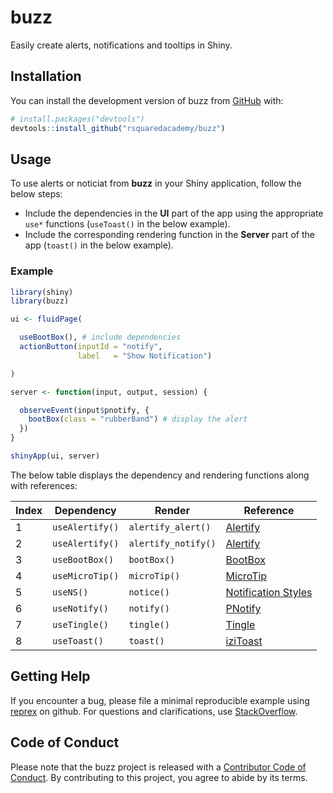 
<!-- README.md is generated from README.Rmd. Please edit that file -->

# buzz

<!-- badges: start -->
<!-- [![R-CMD-check](https://github.com/rsquaredacademy/buzz/actions/workflows/R-CMD-check.yaml/badge.svg)](https://github.com/rsquaredacademy/buzz/actions/workflows/R-CMD-check.yaml) -->
<!-- badges: end -->

Easily create alerts, notifications and tooltips in Shiny.

## Installation

You can install the development version of buzz from
[GitHub](https://github.com/) with:

``` r
# install.packages("devtools")
devtools::install_github("rsquaredacademy/buzz")
```

## Usage

To use alerts or noticiat from **buzz** in your Shiny application,
follow the below steps:

-   Include the dependencies in the **UI** part of the app using the
    appropriate `use*` functions (`useToast()` in the below example).
-   Include the corresponding rendering function in the **Server** part
    of the app (`toast()` in the below example).

### Example

``` r
library(shiny)
library(buzz)

ui <- fluidPage(

  useBootBox(), # include dependencies
  actionButton(inputId = "notify",
               label   = "Show Notification")

)

server <- function(input, output, session) {

  observeEvent(input$pnotify, {
    bootBox(class = "rubberBand") # display the alert
  })
}

shinyApp(ui, server)
```

The below table displays the dependency and rendering functions along
with references:

| Index | Dependency      | Render              | Reference                                                                   |
|-------|-----------------|---------------------|-----------------------------------------------------------------------------|
| 1     | `useAlertify()` | `alertify_alert()`  | [Alertify](https://github.com/MohammadYounes/AlertifyJS)                    |
| 2     | `useAlertify()` | `alertify_notify()` | [Alertify](https://github.com/MohammadYounes/AlertifyJS)                    |
| 3     | `useBootBox()`  | `bootBox()`         | [BootBox](https://github.com/makeusabrew/bootbox)                           |
| 4     | `useMicroTip()` | `microTip()`        | [MicroTip](https://github.com/ghosh/microtip)                               |
| 5     | `useNS()`       | `notice()`          | [Notification Styles](https://tympanus.net/Development/NotificationStyles/) |
| 6     | `useNotify()`   | `notify()`          | [PNotify](https://github.com/sciactive/pnotify)                             |
| 7     | `useTingle()`   | `tingle()`          | [Tingle](https://github.com/robinparisi/tingle)                             |
| 8     | `useToast()`    | `toast()`           | [iziToast](https://github.com/marcelodolza/iziToast)                        |

## Getting Help

If you encounter a bug, please file a minimal reproducible example using
[reprex](https://reprex.tidyverse.org/index.html) on github. For
questions and clarifications, use
[StackOverflow](https://stackoverflow.com/).

## Code of Conduct

Please note that the buzz project is released with a [Contributor Code
of
Conduct](https://contributor-covenant.org/version/2/1/CODE_OF_CONDUCT.html).
By contributing to this project, you agree to abide by its terms.
